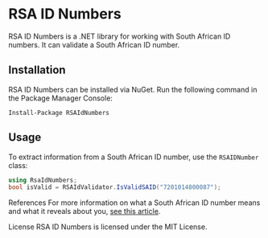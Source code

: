 # RSA ID Numbers

RSA ID Numbers is a .NET library for working with South African ID numbers. It can validate a South African ID number.

## Installation

RSA ID Numbers can be installed via NuGet. Run the following command in the Package Manager Console:

```Install-Package RSAIdNumbers```


## Usage

To extract information from a South African ID number, use the `RSAIDNumber` class:

```csharp
using RsaIdNumbers;
bool isValid = RSAIdValidator.IsValidSAID("7201014800087");
```

References
For more information on what a South African ID number means and what it reveals about you, [see this article](https://mybroadband.co.za/news/security/303812-what-your-south-african-id-number-means-and-what-it-reveals-about-you.html).

License
RSA ID Numbers is licensed under the MIT License.
